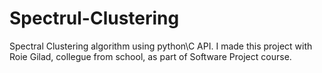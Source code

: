 # Spectrul-Clustering
Spectral Clustering algorithm using python\C API.
 I made this project with Roie Gilad, collegue from school, as part of Software Project course.
